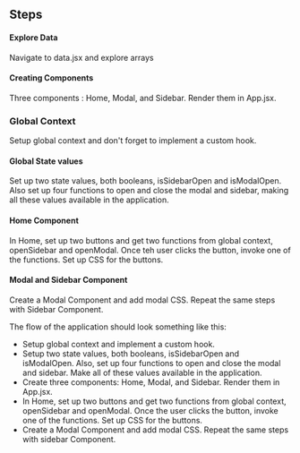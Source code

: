 ## Steps

#### Explore Data

Navigate to data.jsx and explore arrays

#### Creating Components

Three components : Home, Modal, and Sidebar. Render them in App.jsx.

### Global Context

Setup global context and don't forget to implement a custom hook.

#### Global State values

Set up two state values, both booleans, isSidebarOpen and isModalOpen. Also set up four functions to open and close the modal and sidebar, making all these values available in the application.

#### Home Component

In Home, set up two buttons and get two functions from global context, openSidebar and openModal. Once teh user clicks the button, invoke one of the functions. Set up CSS for the buttons.

#### Modal and Sidebar Component

Create a Modal Component and add modal CSS. Repeat the same steps with Sidebar Component.

The flow of the application should look something like this:

- Setup global context and implement a custom hook.
- Setup two state values, both booleans, isSidebarOpen and isModalOpen. Also, set up four functions to open and close the modal and sidebar. Make all of these values available in the application.
- Create three components: Home, Modal, and Sidebar. Render them in App.jsx.
- In Home, set up two buttons and get two functions from global context, openSidebar and openModal. Once the user clicks the button, invoke one of the functions. Set up CSS for the buttons.
- Create a Modal Component and add modal CSS. Repeat the same steps with sidebar Component.

